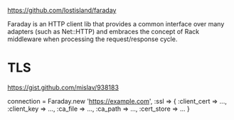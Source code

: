 https://github.com/lostisland/faraday

Faraday is an HTTP client lib that provides a common interface over many adapters (such as Net::HTTP) and embraces the concept of Rack middleware when processing the request/response cycle.


# TLS
https://gist.github.com/mislav/938183

connection = Faraday.new 'https://example.com', :ssl => {
    :client_cert  => ...,
    :client_key   => ...,
    :ca_file      => ...,
    :ca_path      => ...,
    :cert_store   => ...
  }

